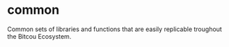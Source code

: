 # common
Common sets of libraries and functions that are easily replicable troughout the Bitcou Ecosystem.
